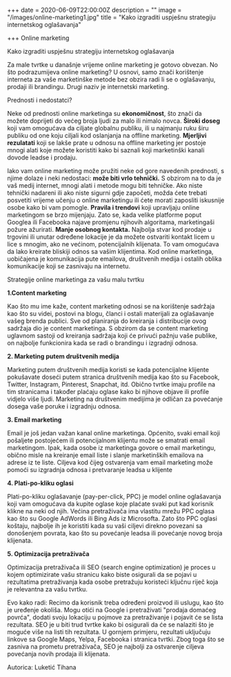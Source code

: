 +++
date = 2020-06-09T22:00:00Z
description = ""
image = "/images/online-marketing1.jpg"
title = "Kako izgraditi uspješnu strategiju internetskog oglašavanja"

+++
Online marketing

Kako izgraditi uspješnu strategiju internetskog oglašavanja

Za male tvrtke u današnje vrijeme online marketing je gotovo obvezan. No što podrazumijeva online marketing? U osnovi, samo znači korištenje interneta za vaše marketinške metode bez obzira radi li se o oglašavanju, prodaji ili brandingu. Drugi naziv je internetski marketing.

Prednosti i nedostatci?

Neke od prednosti online marketinga su **ekonomičnost**, što znači da možete doprijeti do većeg broja ljudi za malo ili nimalo novca. **Široki doseg** koji vam omogućava da ciljate globalnu publiku, ili u najmanju ruku širu publiku od one koju ciljali kod oslanjanja na offline marketing. **Mjerljivi rezulatati** koji se lakše prate u odnosu na offline marketing jer postoje mnogi alati koje možete koristiti kako bi saznali koji marketinški kanali dovode leadse i prodaju.

Iako vam online marketing može pružiti neke od gore navedenih prednosti, s njime dolaze i neki nedostaci: **može biti vrlo tehnički.** S obzirom na to da je vaš medij internet, mnogi alati i metode mogu biti tehničke. Ako niste tehnički nadareni ili ako niste sigurni gdje započeti, možda ćete trebati posvetiti vrijeme učenju o online marketingu ili ćete morati zaposliti iskusnije osobe kako bi vam pomogle. **Pravila i trendovi** koji upravljaju online marketingom se brzo mijenjaju. Zato se, kada velike platforme poput Googlea ili Facebooka najave promjenu njihovih algoritama, marketingaši požure ažurirati. **Manje osobnog kontakta.** Najbolja stvar kod prodaje u trgovini ili unutar određene lokacije je da možete ostvariti kontakt licem u lice s mnogim, ako ne većinom, potencijalnih klijenata. To vam omogućava da lako kreirate bliskiji odnos sa vašim klijentima. Kod online marketinga, uobičajena je komunikacija pute emailova, društvenih medija i ostalih oblika komunikacije koji se zasnivaju na internetu.

Strategije online marketinga za vašu malu tvrtku

**1.Content marketing**

Kao što mu ime kaže, content marketing odnosi se na korištenje sadržaja kao što su videi, postovi na blogu, članci i ostali materijali za oglašavanje vašeg brenda publici. Sve od planiranja do kreiranja i distribucije ovog sadržaja dio je content marketinga. S obzirom da se content marketing uglavnom sastoji od kreiranja sadržaja koji će privući pažnju vaše publike, on najbolje funkcionira kada se radi o brandingu i izgradnji odnosa.

**2. Marketing putem društvenih medija**

Marketing putem društvenih medija koristi se kada potencijalne klijente pokušavate doseći putem stranica društvenih medija kao što su Facebook, Twitter, Instagram, Pinterest, Snapchat, itd. Obično tvrtke imaju profile na tim stranicama i također plaćaju oglase kako bi njihove objave ili profile vidjelo više ljudi. Marketing na društvenim medijima je odličan za povećanje dosega vaše poruke i izgradnju odnosa.

**3. Email marketing**

Email je još jedan važan kanal online marketinga. Općenito, svaki email koji pošaljete postojećem ili potencijalnom klijentu može se smatrati email marketingom. Ipak, kada osobe iz marketinga govore o email marketingu, obično misle na kreiranje email liste i slanje marketinških emailova na adrese iz te liste. Ciljeva kod čijeg ostvarenja vam email marketing može pomoći su izgradnja odnosa i pretvaranje leadsa u klijente

**4. Plati-po-kliku oglasi**

Plati-po-kliku oglašavanje (pay-per-click, PPC) je model online oglašavanja koji vam omogućava da kupite oglase koje plaćate svaki put kad korisnik klikne na neki od njih. Većina pretraživača ima vlastitu mrežu PPC oglasa kao što su Google AdWords ili Bing Ads iz Microsofta. Zato što PPC oglasi koštaju, najbolje ih je koristiti kada su vaši ciljevi direkno povezani sa donošenjem povrata, kao što su povećanje leadsa ili povećanje novog broja klijenata.

**5. Optimizacija pretraživača**

Optimizacija pretraživača ili SEO (search engine optimization) je proces u kojem optimizirate vašu stranicu kako biste osigurali da se pojavi u rezultatima pretraživanja kada osobe pretražuju koristeći ključnu riječ koja je relevantna za vašu tvrtku.

Evo kako radi: Recimo da korisnik treba određeni proizvod ili uslugu, kao što je uređenje okoliša. Mogu otići na Google i pretraživati "prodaja domaćeg povrća", dodati svoju lokaciju u pojmove za pretraživanje i pojavit će se lista rezultata. SEO je u biti trud tvrtke kako bi osigurali da će se nalaziti što je moguće više na listi tih rezultata. U gornjem primjeru, rezultati uključuju linkove sa Google Maps, Yelpa, Facebooka i stranica tvrtki. Zbog toga što se zasniva na prometu pretraživača, SEO je najbolji za ostvarenje ciljeva povećanja novih prodaja ili klijenata.

Autorica: Luketić Tihana